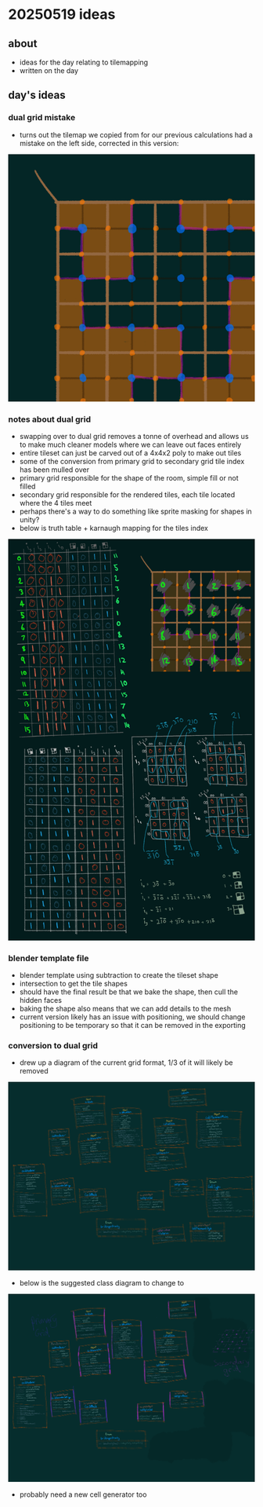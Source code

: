 # 20250519 ideas
## about
* ideas for the day relating to tilemapping
* written on the day

## day's ideas

### dual grid mistake
* turns out the tilemap we copied from for our previous calculations had a mistake on the left side, corrected in this version:

[![image](/docs/notes/20250519_correctedNewSet.png)](/docs/notes/20250519_correctedNewSet.png)

### notes about dual grid
* swapping over to dual grid removes a tonne of overhead and allows us to make much cleaner models where we can leave out faces entirely
* entire tileset can just be carved out of a 4x4x2 poly to make out tiles
* some of the conversion from primary grid to secondary grid tile index has been mulled over
* primary grid responsible for the shape of the room, simple fill or not filled
* secondary grid responsible for the rendered tiles, each tile located where the 4 tiles meet
* perhaps there's a way to do something like sprite masking for shapes in unity?
* below is truth table + karnaugh mapping for the tiles index

[![image](/docs/notes/20250519_indexingNewSet.png)](/docs/notes/20250519_indexingNewSet.png)

### blender template file
* blender template using subtraction to create the tileset shape
* intersection to get the tile shapes
* should have the final result be that we bake the shape, then cull the hidden faces
* baking the shape also means that we can add details to the mesh
* current version likely has an issue with positioning, we should change positioning to be temporary so that it can be removed in the exporting

### conversion to dual grid
* drew up a diagram of the current grid format, 1/3 of it will likely be removed

[![image](/docs/notes/20250519_oldSetClassDiagram.png)](/docs/notes/20250519_oldSetClassDiagram.png)

* below is the suggested class diagram to change to

[![image](/docs/notes/20250519_newSetSuggestedClassDiagram.png)](/docs/notes/20250519_newSetSuggestedClassDiagram.png)

* probably need a new cell generator too